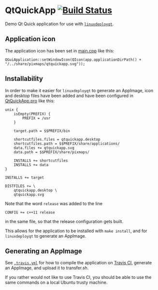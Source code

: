# QtQuickApp [![Build Status](https://travis-ci.org/probonopd/QtQuickApp.svg?branch=master)](https://travis-ci.org/probonopd/QtQuickApp)

Demo Qt Quick application for use with [`linuxdeployqt`](https://github.com/probonopd/linuxdeployqt).
## Application icon

The application icon has been set in [main.cpp](https://github.com/probonopd/QtQuickApp/blob/master/main.cpp) like this:

```
QGuiApplication::setWindowIcon(QIcon(app.applicationDirPath() + "/../share/pixmaps/qtquickapp.svg"));
```

## Installability

In order to make it easier for `linuxdeployqt` to generate an AppImage, icon and desktop files have been added and have been configured in [QtQuickApp.pro](https://github.com/probonopd/QtQuickApp/blob/master/QtQuickApp.pro) like this:

```
unix {
    isEmpty(PREFIX) {
        PREFIX = /usr
    }

    target.path = $$PREFIX/bin

    shortcutfiles.files = qtquickapp.desktop
    shortcutfiles.path = $$PREFIX/share/applications/
    data.files += qtquickapp.svg
    data.path = $$PREFIX/share/pixmaps/

    INSTALLS += shortcutfiles
    INSTALLS += data
}

INSTALLS += target

DISTFILES += \
    qtquickapp.desktop \
    qtquickapp.svg
```

Note that the word `release` was added to the line

```
CONFIG += c++11 release
```
in the same file, so that the release configuration gets built.

This allows for the application to be installed with `make install`, and for `linuxdeployqt` to generate an AppImage.

## Generating an AppImage

See [`.travis.yml`](https://github.com/probonopd/QtQuickApp/blob/master/.travis.yml) for how to compile the application on [Travis CI](https://travis-ci.org/), generate an AppImage, and upload it to transfer.sh.

If you rather would not like to use Travis CI, you should be able to use the same commands on a local Ubuntu trusty machine.
